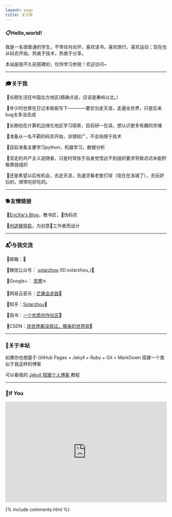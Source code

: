 ```yaml
---
layout: page
title: 关于我 
---
```

<h3>📋<strong>Hello,world!</strong></h3>  

我是一名很普通的学生，不带任何光环，喜欢读书，喜欢旅行，喜欢运动；现在也从码农开始，热衷于技术，热衷于分享。

本站是我不久前搭建的，仅供学习参观！欢迎访问~

<hr>
<h3>🎓<strong>关于我</strong></h3>

&nbsp;🔹长期生活在中国北方地区(精确点说，应该是秦岭以北。)

&nbsp;🔹年少时也曾在日记本偷偷写下————要仗剑走天涯，走遍全世界，只是后来bug太多没去成

&nbsp;🔹长期也在计算机边缘化地区学习探索，目前研一在读，想认识更多有趣的灵魂

&nbsp;🔹准备从一名不羁的码农开始，涉猎较广，不会局限于技术

&nbsp;🔹目前准备主要学习python，机器学习，数据分析

&nbsp;🔹坚定的共产主义追随者，只是时常怯于自身觉悟达不到组织要求导致迟迟未能积极靠拢组织

&nbsp;🔹还是希望以后有机会，去走天涯，去速贷看老詹打球（现在在洛城了），去玩好玩的，顺带吃好吃的。
<p>

<hr>
<h3>🐕<strong>友情链接</strong></h3>
<p>
<!--&nbsp;🔹<a href="https://zhouie.cn/">北岛向南的小屋</a>🔞了解一下？<p>-->

&nbsp;🔹<a href="http://ericxie.coding.me/">EricXie's Blog</a>，教书匠，👨伪码农<p>

&nbsp;🔹<a href="http://chuangzaoshi.com/">创造狮导航</a>，为创意🎨工作者而设计<p>


<hr>
<h3>📬<strong>与我交流</strong></h3> 
<p>
&nbsp;🔹邮箱：<t-zhou@foxmail.com>🍦<p>

&nbsp;🔹微信公众号： <a href="https://mmbiz.qpic.cn/mmbiz_jpg/5yzc5jriciajA4vYoE47Y4hMeYe4xiaRCkEAM4MQK5Pgicia27lvrf5D2h2f3JNAfEnibglYibbazlHicJ1tz4TxN0aQQQ/0?wx_fmt=jpeg"> solarzhou</a> (ID:solarzhou_)🍟<p>

&nbsp;🔹Google+： <a href="https://plus.google.com/110694605441707810284">苦寒</a>☕<p>

&nbsp;🔹网易云音乐：<a href="http://music.163.com/#/user/home?id=120984001">芒果会走路</a>🍩<p>

<!--&nbsp;🔹豆瓣： <a href="https://www.douban.com/people/jave_f/">那时我们有梦</a>🍰<p>-->

&nbsp;🔹知乎：<a href="https://www.zhihu.com/people/tzhou-36-67/activities">Solarzhou</a>🍇<p>

&nbsp;🔹简书：<a href="https://www.jianshu.com/u/1ca27581db0a">一个优质创作社区</a>🍒 <p>

&nbsp;🔹CSDN：<a href="https://blog.csdn.net/ZT7524">连世界都没观过，哪来的世界观</a>🍔<p>

<p>

<hr>
<h3>🗽<strong>关于本站</strong></h3>  
<p>
如果你也想基于 GitHub Pages + Jekyll + Ruby + Git + MarkDown 搭建一个类似于我这样的博客<p>可以看我的
<a href="https://javef.github.io/2018/02/Jekyll-%E6%90%AD%E5%BB%BA%E4%B8%AA%E4%BA%BA%E5%8D%9A%E5%AE%A2-%E6%8B%93%E5%B1%95%E7%89%88/"> Jekyll 搭建个人博客 </a>教程
<p>

<hr>
<h3>🍒<strong>If You</strong></h3>  
<p> 
    <div class="video-container">
        <iframe width="95%" height="450" src="https://v.miaopai.com/iframe?scid=SvyHaHOczsp7B6ftW86oqMMz62-h5ai6~Fwp8A__" frameborder="0" scrolling="no" allowfullscreen></iframe>
    </div>
    <style type="text/css">
        .video-container {
            position: relative;
            padding-bottom: 56.25%;
            padding-top: 30px;
            height: 0;
            overflow: hidden;
        }
        .video-container iframe {
            position: absolute;
            top:0;
            left: 0;
            width: 100%;
            height: 100%;
        }
    </style>
<p> 
<p> 

{% include comments.html %}

